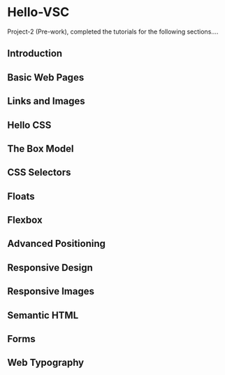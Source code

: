 # Hello-VSC
Project-2 (Pre-work), completed the tutorials for the following sections....

## Introduction

## Basic Web Pages

## Links and Images

## Hello CSS

## The Box Model

## CSS Selectors

## Floats

## Flexbox

## Advanced Positioning

## Responsive Design

## Responsive Images

## Semantic HTML

## Forms

## Web Typography


